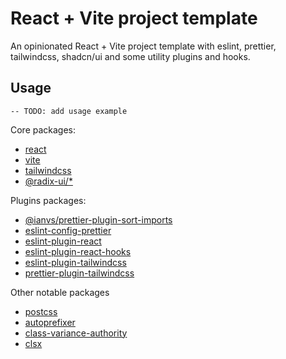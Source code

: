 # React + Vite project template
An opinionated React + Vite project template with eslint, prettier, tailwindcss, shadcn/ui and some utility plugins and hooks.

## Usage
```
-- TODO: add usage example
```

Core packages:
- [react](https://react.dev/)
- [vite](https://vitejs.dev/)
- [tailwindcss](https://tailwindcss.com/)
- [@radix-ui/*](https://www.radix-ui.com/primitives)

Plugins packages:
- [@ianvs/prettier-plugin-sort-imports](https://github.com/IanVS/prettier-plugin-sort-imports)
- [eslint-config-prettier](https://github.com/prettier/eslint-config-prettier)
- [eslint-plugin-react](https://github.com/jsx-eslint/eslint-plugin-react/tree/master)
- [eslint-plugin-react-hooks](https://github.com/facebook/react/tree/main/packages/eslint-plugin-react-hooks)
- [eslint-plugin-tailwindcss](https://github.com/francoismassart/eslint-plugin-tailwindcss)
- [prettier-plugin-tailwindcss](https://github.com/tailwindlabs/prettier-plugin-tailwindcss)

Other notable packages
- [postcss](https://github.com/postcss/postcss)
- [autoprefixer](https://github.com/postcss/autoprefixer)
- [class-variance-authority](https://github.com/joe-bell/cva)
- [clsx](https://github.com/lukeed/clsx)
